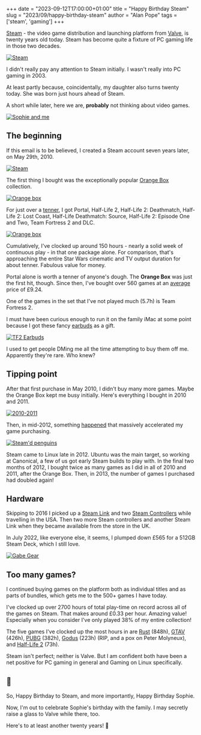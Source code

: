 +++
date = "2023-09-12T17:00:00+01:00"
title = "Happy Birthday Steam"
slug = "2023/09/happy-birthday-steam"
author = "Alan Pope"
tags = ['steam', 'gaming']
+++

[Steam](https://store.steampowered.com/) - the video game distribution and launching platform from [Valve](https://www.valvesoftware.com/en/), is twenty years old today. Steam has become quite a fixture of PC gaming life in those two decades.

[![Steam](/blog/images/2023-09-12/steam.png)](/blog/images/2023-09-12/steam.png)

I didn't really pay any attention to Steam initially. I wasn't really into PC gaming in 2003.

At least partly because, coincidentally, my daughter also turns twenty today. She was born just hours ahead of Steam. 

A short while later, here we are, __probably__ not thinking about video games.

[![Sophie and me](/blog/images/2023-09-12/sophieandme.jpg)](/blog/images/2023-09-12/sophieandme.jpg)

## The beginning

If this email is to be believed, I created a Steam account seven years later, on May 29th, 2010.

[![Steam](/blog/images/2023-09-12/welcomeemail.png)](/blog/images/2023-09-12/welcomeemail.png)

The first thing I bought was the exceptionally popular [Orange Box](https://store.steampowered.com/sub/469/) collection.

[![Orange box](/blog/images/2023-09-12/orangebox.png)](/blog/images/2023-09-12/orangebox.png)

For just over a [tenner](https://dictionary.cambridge.org/dictionary/english/tenner), I got Portal, Half-Life 2, Half-Life 2: Deathmatch, Half-Life 2: Lost Coast, Half-Life Deathmatch: Source, Half-Life 2: Episode One and Two, Team Fortress 2 and DLC. 

[![Orange box](/blog/images/2023-09-12/orangeboxstore.png)](/blog/images/2023-09-12/orangeboxstore.png)

Cumulatively, I've clocked up around 150 hours - nearly a solid week of continuous play - in that one package alone. For comparison, that's approaching the entire Star Wars cinematic and TV output duration for about tenner. Fabulous value for money.

Portal alone is worth a tenner of anyone's dough. The __Orange Box__ was just the first hit, though. Since then, I've bought over 560 games at an [average](https://steamid.pro/lookup/76561198026048912) price of £9.24. 

One of the games in the set that I've not played much (5.7h) is Team Fortress 2. 

I must have been curious enough to run it on the family iMac at some point because I got these fancy [earbuds](https://wiki.teamfortress.com/wiki/Earbuds) as a gift.

[![TF2 Earbuds](/blog/images/2023-09-12/earbuds.png)](/blog/images/2023-09-12/earbuds.png)

I used to get people DMing me all the time attempting to buy them off me. Apparently they're rare. Who knew?

## Tipping point

After that first purchase in May 2010, I didn't buy many more games. Maybe the Orange Box kept me busy initially. Here's everything I bought in 2010 and 2011.

[![2010-2011](/blog/images/2023-09-12/2010-2011.png)](/blog/images/2023-09-12/2010-2011.png)

Then, in mid-2012, something [happened](https://web.archive.org/web/20120926151231/http://blogs.valvesoftware.com/linux/steamd-penguins/) that massively accelerated my game purchasing.

[![Steam'd penguins](/blog/images/2023-09-12/steamonlinux.png)](https://web.archive.org/web/20120926151231/http://blogs.valvesoftware.com/linux/steamd-penguins/)

Steam came to Linux late in 2012. Ubuntu was the main target, so working at Canonical, a few of us got early Steam builds to play with. In the final two months of 2012, I bought twice as many games as I did in all of 2010 and 2011, after the Orange Box. Then, in 2013, the number of games I purchased had doubled again!

## Hardware

Skipping to 2016 I picked up a [Steam Link](https://store.steampowered.com/app/353380/Steam_Link/) and two [Steam Controllers](https://store.steampowered.com/app/353370/Steam_Controller/) while travelling in the USA. Then two more Steam controllers and another Steam Link when they became available from the store in the UK.

In July 2022, like everyone else, it seems, I plumped down £565 for a 512GB Steam Deck, which I still love. 

[![Gabe Gear](/blog/images/2023-08-31/steamdeck.jpeg)](/blog/images/2023-08-31/steamdeck.jpeg)

## Too many games?

I continued buying games on the platform both as individual titles and as parts of bundles, which gets me to the 500+ games I have today.

I've clocked up over 2700 hours of total play-time on record across all of the games on Steam. That makes around £0.33 per hour. Amazing value! Especially when you consider I've only played 38% of my entire collection!

The five games I've clocked up the most hours in are [Rust](https://store.steampowered.com/app/252490/Rust/) (848h), [GTAV](https://store.steampowered.com/app/271590/Grand_Theft_Auto_V/) (426h), [PUBG](https://store.steampowered.com/app/578080/PUBG_BATTLEGROUNDS/) (382h), [Godus](https://store.steampowered.com/app/232810/Godus/) (223h) (RIP, and a pox on Peter Molyneux), and [Half-Life 2](https://store.steampowered.com/app/220/HalfLife_2/) (73h).

Steam isn't perfect; neither is Valve. But I am confident both have been a net positive for PC gaming in general and Gaming on Linux specifically. 

## 🎂

So, Happy Birthday to Steam, and more importantly, Happy Birthday Sophie.

Now, I'm out to celebrate Sophie's birthday with the family. I may secretly raise a glass to Valve while there, too. 

Here's to at least another twenty years! 🍺